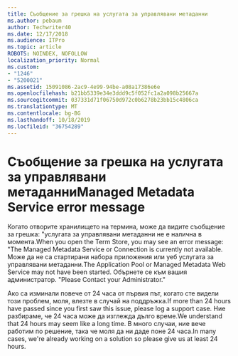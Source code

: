 ```yaml
---
title: Съобщение за грешка на услугата за управлявани метаданни
ms.author: pebaum
author: Techwriter40
ms.date: 12/17/2018
ms.audience: ITPro
ms.topic: article
ROBOTS: NOINDEX, NOFOLLOW
localization_priority: Normal
ms.custom:
- "1246"
- "5200021"
ms.assetid: 15091086-2ac9-4e99-94be-a08a17386e6e
ms.openlocfilehash: b21bb5339e34e3ddd9c5f052fc1a2a098b25667a
ms.sourcegitcommit: 037331d71f06750d972c0b6278b23bb15c4806ca
ms.translationtype: MT
ms.contentlocale: bg-BG
ms.lasthandoff: 10/18/2019
ms.locfileid: "36754289"
---
```

# <a name="managed-metadata-service-error-message"></a><span data-ttu-id="99fa0-102">Съобщение за грешка на услугата за управлявани метаданни</span><span class="sxs-lookup"><span data-stu-id="99fa0-102">Managed Metadata Service error message</span></span>

<span data-ttu-id="99fa0-103">Когато отворите хранилището на термина, може да видите съобщение за грешка: "услугата за управлявани метаданни не е налична в момента.</span><span class="sxs-lookup"><span data-stu-id="99fa0-103">When you open the Term Store, you may see an error message: "The Managed Metadata Service or Connection is currently not available.</span></span> <span data-ttu-id="99fa0-104">Може да не са стартирани набора приложения или уеб услугата за управлявани метаданни.</span><span class="sxs-lookup"><span data-stu-id="99fa0-104">The Application Pool or Managed Metadata Web Service may not have been started.</span></span> <span data-ttu-id="99fa0-105">Обърнете се към вашия администратор. "</span><span class="sxs-lookup"><span data-stu-id="99fa0-105">Please Contact your Administrator."</span></span>
  
<span data-ttu-id="99fa0-106">Ако са изминали повече от 24 часа от първия път, когато сте видели този проблем, моля, влезте в случай на поддръжка.</span><span class="sxs-lookup"><span data-stu-id="99fa0-106">If more than 24 hours have passed since you first saw this issue, please log a support case.</span></span> <span data-ttu-id="99fa0-107">Ние разбираме, че 24 часа може да изглежда дълго време.</span><span class="sxs-lookup"><span data-stu-id="99fa0-107">We understand that 24 hours may seem like a long time.</span></span> <span data-ttu-id="99fa0-108">В много случаи, ние вече работим по решение, така че моля да ни даде поне 24 часа.</span><span class="sxs-lookup"><span data-stu-id="99fa0-108">In many cases, we're already working on a solution so please give us at least 24 hours.</span></span>
  